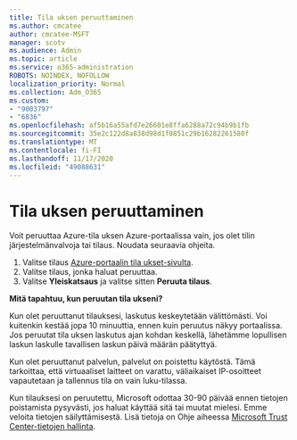 ```yaml
---
title: Tila uksen peruuttaminen
ms.author: cmcatee
author: cmcatee-MSFT
manager: scotv
ms.audience: Admin
ms.topic: article
ms.service: o365-administration
ROBOTS: NOINDEX, NOFOLLOW
localization_priority: Normal
ms.collection: Adm_O365
ms.custom:
- "9003797"
- "6836"
ms.openlocfilehash: af5b16a55afd7e26601e8ffa6288a72c94b9b1fb
ms.sourcegitcommit: 35e2c122d8a838d98d1f0851c29b16282261580f
ms.translationtype: MT
ms.contentlocale: fi-FI
ms.lasthandoff: 11/17/2020
ms.locfileid: "49088631"
---
```

# <a name="how-to-cancel-a-subscription"></a>Tila uksen peruuttaminen

Voit peruuttaa Azure-tila uksen Azure-portaalissa vain, jos olet tilin järjestelmänvalvoja tai tilaus. Noudata seuraavia ohjeita.

1. Valitse tilaus [Azure-portaalin tila ukset-sivulta](https://ms.portal.azure.com/#blade/Microsoft_Azure_Billing/SubscriptionsBlade).
2. Valitse tilaus, jonka haluat peruuttaa.
3. Valitse **Yleiskatsaus** ja valitse sitten **Peruuta tilaus**.

**Mitä tapahtuu, kun peruutan tila ukseni?**

Kun olet peruuttanut tilauksesi, laskutus keskeytetään välittömästi. Voi kuitenkin kestää jopa 10 minuuttia, ennen kuin peruutus näkyy portaalissa. Jos peruutat tila uksen laskutus ajan kohdan keskellä, lähetämme lopullisen laskun laskulle tavallisen laskun päivä määrän päätyttyä.

Kun olet peruuttanut palvelun, palvelut on poistettu käytöstä. Tämä tarkoittaa, että virtuaaliset laitteet on varattu, väliaikaiset IP-osoitteet vapautetaan ja tallennus tila on vain luku-tilassa.

Kun tilauksesi on peruutettu, Microsoft odottaa 30-90 päivää ennen tietojen poistamista pysyvästi, jos haluat käyttää sitä tai muutat mielesi. Emme veloita tietojen säilyttämisestä. Lisä tietoja on Ohje aiheessa [Microsoft Trust Center-tietojen hallinta](https://www.microsoft.com/trust-center/privacy/data-management#leave).

